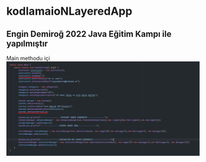 # kodlamaioNLayeredApp
## Engin Demiroğ 2022 Java Eğitim Kampı ile yapılmıştır
Main methodu içi
![main](https://github.com/mertsah1ns/kodlamaioNLayeredApp/blob/master/images/example1.png)


